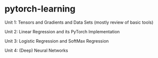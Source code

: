 # pytorch-learning

Unit 1: Tensors and Gradients and Data Sets (mostly review of basic tools)

Unit 2: Linear Regression and its PyTorch Implementation

Unit 3: Logistic Regression and SoftMax Regression

Unit 4: (Deep) Neural Networks
